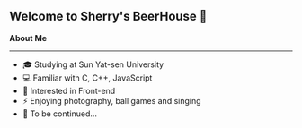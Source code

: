 ## Welcome to Sherry's BeerHouse 👋

**About Me**

---

- 🎓 Studying at Sun Yat-sen University
- 💻 Familiar with C, C++, JavaScript
- 🤩 Interested in Front-end
- ⚡ Enjoying photography, ball games and singing
- 🌱 To be continued...

<!--
**WhiteBeerHouse/WhiteBeerHouse** is a ✨ _special_ ✨ repository because its `README.md` (this file) appears on your GitHub profile.

Here are some ideas to get you started:

- 🔭 I’m currently working on ...
- 🌱 I’m currently learning ...
- 👯 I’m looking to collaborate on ...
- 🤔 I’m looking for help with ...
- 💬 Ask me about ...
- 📫 How to reach me: ...
- 😄 Pronouns: ...
- ⚡ Fun fact: ...
-->
